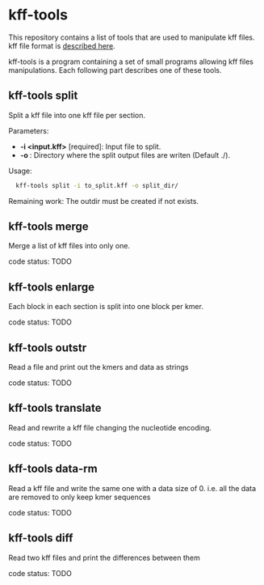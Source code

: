 # kff-tools

This repository contains a list of tools that are used to manipulate kff files.
kff file format is [described here](https://github.com/yoann-dufresne/kmer_file_format).

kff-tools is a program containing a set of small programs allowing kff files manipulations.
Each following part describes one of these tools.

## kff-tools split

Split a kff file into one kff file per section.

Parameters:
* **-i <input.kff>** \[required\]: Input file to split.
* **-o <path>**: Directory where the split output files are writen (Default ./).

Usage:
```bash
  kff-tools split -i to_split.kff -o split_dir/
```

Remaining work: The outdir must be created if not exists.

## kff-tools merge

Merge a list of kff files into only one.

code status: TODO

## kff-tools enlarge

Each block in each section is split into one block per kmer.

code status: TODO

## kff-tools outstr

Read a file and print out the kmers and data as strings

code status: TODO

## kff-tools translate

Read and rewrite a kff file changing the nucleotide encoding.

code status: TODO

## kff-tools data-rm

Read a kff file and write the same one with a data size of 0.
i.e. all the data are removed to only keep kmer sequences

code status: TODO

## kff-tools diff

Read two kff files and print the differences between them

code status: TODO
